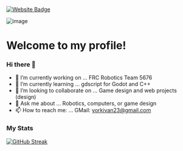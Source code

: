 [![Website Badge](https://img.shields.io/badge/Website-3b5998?style=flat-square&logo=google-chrome&logoColor=white)](https://[iampavangandhi.github.io](https://dinodev.wixsite.com/yourlocalarcade-1)/)

![image](https://user-images.githubusercontent.com/124103219/216067709-84600762-28a5-4107-b661-0cd3d4d02ed1.png)
# Welcome to my profile!

### Hi there 👋

<!--
**CompooterWzrd/CompooterWzrd** is a ✨ _special_ ✨ repository because its `README.md` (this file) appears on your GitHub profile.

Here are some ideas to get you started:

### - 🔭 I’m currently working on ... FRC Robotics Team 5676
### - 🌱 I’m currently learning ... gdscript for Godot and C++
- 👯 I’m looking to collaborate on ...
- 🤔 I’m looking for help with ...
### - 💬 Ask me about ... Robotics, computers, or game design
### - 📫 How to reach me: ... GMail: yorkivan23@gmail.com
- 😄 Pronouns: ...
- ⚡ Fun fact: ...
-->
- 🔭 I’m currently working on ... FRC Robotics Team 5676
- 🌱 I’m currently learning ... gdscript for Godot and C++
- 👯 I’m looking to collaborate on ... Game design and web projects (design)
- 💬 Ask me about ... Robotics, computers, or game design
- 📫 How to reach me: ... GMail: yorkivan23@gmail.com


### My Stats
[![GitHub Streak](https://streak-stats.demolab.com?user=CompooterWzrd&theme=black-ice&border_radius=20&mode=weekly)](https://git.io/streak-stats)
